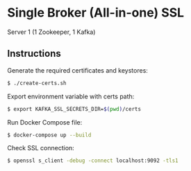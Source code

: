 # Single Broker (All-in-one) SSL
Server 1 (1 Zookeeper, 1 Kafka)

## Instructions
Generate the required certificates and keystores:
```sh
$ ./create-certs.sh
```
Export environment variable with certs path:
```sh
$ export KAFKA_SSL_SECRETS_DIR=$(pwd)/certs
```
Run Docker Compose file:
```sh
$ docker-compose up --build
```
Check SSL connection:
```sh
$ openssl s_client -debug -connect localhost:9092 -tls1
```

